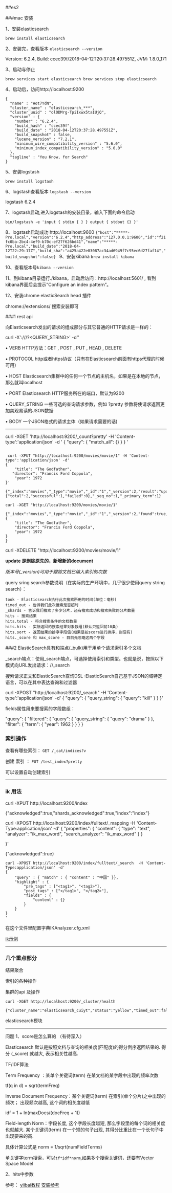 ##es2


###mac 安装

1、安装elasticsearch

`brew install elasticsearch`

2、安装完，查看版本 `elasticsearch --version`

Version: 6.2.4, Build: ccec39f/2018-04-12T20:37:28.497551Z, JVM: 1.8.0_171

3、启动与停止

`
brew services start elasticsearch
brew services stop elasticsearch
`

4、启动后，访问http://localhost:9200

```
{
  "name" : "Aot7YdN",
  "cluster_name" : "elasticsearch_***",
  "cluster_uuid" : "olODMrg-TpiIxwx5taIUjQ",
  "version" : {
    "number" : "6.2.4",
    "build_hash" : "ccec39f",
    "build_date" : "2018-04-12T20:37:28.497551Z",
    "build_snapshot" : false,
    "lucene_version" : "7.2.1",
    "minimum_wire_compatibility_version" : "5.6.0",
    "minimum_index_compatibility_version" : "5.0.0"
  },
  "tagline" : "You Know, for Search"
}

```
5、安装logstash

`brew install logstash`

6、logstash查看版本 `logstash --version`

logstash 6.2.4

7、logstash启动,进入logstash的安装目录，输入下面的命令启动

`bin/logstash -e 'input { stdin { } } output { stdout {} }'`

8、logstash启动成功 http://localhost:9600
`{"host":"*****-Pro.local","version":"6.2.4","http_address":"127.0.0.1:9600","id":"f21fc0ba-2bc4-4ef9-b70c-ef27f626bd41","name":"*****-Pro.local","build_date":"2018-04-12T22:29:17Z","build_sha":"a425a422e03087ac34ad6949f7c95ec6d27faf14","build_snapshot":false}
`
9、安装kibana
`brew install kibana`

10、查看版本号`kibana --version`

11、到kibana目录运行./kibana，启动后访问：http://localhost:5601/ , 
看到kibana界面后会提示”Configure an index pattern”。

12、安装chrome elasticSearch head 插件

chrome://extensions/   搜索安装即可



###1 rest api 



向Elasticsearch发出的请求的组成部分与其它普通的HTTP请求是一样的：

curl -X<VERB>'<PROTOCOL>://<HOST>/<PATH>?<QUERY_STRING>' -d'<BODY>'

• VERB HTTP方法：GET , POST , PUT , HEAD , DELETE

• PROTOCOL http或者https协议（只有在Elasticsearch前面有https代理的时候可用）

• HOST Elasticsearch集群中的任何一个节点的主机名，如果是在本地的节点，那么就叫localhost

• PORT Elasticsearch HTTP服务所在的端口，默认为9200

• QUERY_STRING 一些可选的查询请求参数，例如 ?pretty 参数将使请求返回更加美观易读的JSON数据

• BODY 一个JSON格式的请求主体（如果请求需要的话)


---

curl -XGET 'http://localhost:9200/_count?pretty' -H 'Content-type':'application/json' -d '
{
    "query": {
        "match_all": {}
    }
}
'


```

 curl -XPUT "http://localhost:9200/movies/movie/1" -H 'Content-type':'application/json' -d'
{
    "title": "The Godfather",
   "director": "Francis Ford Coppola",
    "year": 1972
}'
     
{"_index":"movies","_type":"movie","_id":"1","_version":2,"result":"updated","_shards":{"total":2,"successful":1,"failed":0},"_seq_no":1,"_primary_term":1}

```
```
curl -XGET "http://localhost:9200/movies/movie/1"

{"_index":"movies","_type":"movie","_id":"1","_version":2,"found":true,"_source":
{
    "title": "The Godfather",
    "director": "Francis Ford Coppola",
    "year": 1972
}
}

```

curl -XDELETE "http://localhost:9200/movies/movie/1"


**update 是删除原先的，新增新的document**

*版本号(_version)可用于跟踪文档已编入索引的次数*

query sring search参数说明（在实际的生产环境中，几乎很少使用query string search）：
```
took - Elasticsearch执行此次搜索所用的时间(单位：毫秒)
timed_out - 告诉我们此次搜索是否超时
_shards - 告诉我们搜索了多少分片，还有搜索成功和搜索失败的分片数量
hits - 搜索结果
hits.total - 符合搜索条件的文档数量
hits.hits - 实际返回的搜索结果对象数组(默认只返回前10条)
hits.sort - 返回结果的排序字段值(如果是按score进行排序，则没有)
hits._score 和 max_score - 目前先忽略这两个字段

```




###2 ElasticSearch具有和端点(_bulk)用于用单个请求索引多个文档
 
 _search端点：使用_search端点，可选择使用索引和类型。也就是说，按照以下模式向URL发出请求：<index>/<type>/_search
 
搜索请求正文和ElasticSearch查询DSL :ElasticSearch自己基于JSON的域特定语言，可以在其中表达查询和过滤器
 
 curl -XPOST "http://localhost:9200/_search" -H 'Content-type':'application/json' -d'
{
    "query": {
        "query_string": {
            "query": "kill"
        }
    }
}'
 
fields属性用来要搜索的字段数组：

 "query": {
        "filtered": {
            "query": {
                "query_string": {
                    "query": "drama"
                }
            },
            "filter": {
                "term": { "year": 1962 }
            }
        }
    }


### 索引操作

查看有哪些索引：  `GET /_cat/indices?v`

创建 索引 ： `PUT /test_index?pretty`

可以设置自动创建索引





 ---
 
### ik 用法

curl -XPUT http://localhost:9200/index 
 
 {"acknowledged":true,"shards_acknowledged":true,"index":"index"}
 
 
 curl -XPOST http://localhost:9200/index/fulltext/_mapping -H 'Content-Type:application/json' -d'
{
        "properties": {
            "content": {
                "type": "text",
                "analyzer": "ik_max_word",
                "search_analyzer": "ik_max_word"
            }
        }

}'

{"acknowledged":true}

```
curl -XPOST http://localhost:9200/index/fulltext/_search  -H 'Content-Type:application/json' -d'
{
    "query" : { "match" : { "content" : "中国" }},
    "highlight" : {
        "pre_tags" : ["<tag1>", "<tag2>"],
        "post_tags" : ["</tag1>", "</tag2>"],
        "fields" : {
            "content" : {}
        }
    }
}
'
```

 在这个文件里配置字典IKAnalyzer.cfg.xml
 
  
[ik示例](https://github.com/medcl/elasticsearch-analysis-ik) 
 
 
 
 
 ---
 
 
 
 
### 几个重点部分
结果聚合

索引的各种操作

集群的api 及操作
 
 ```
 curl -XGET http://localhost:9200/_cluster/health
 
{"cluster_name":"elasticsearch_cuiyt","status":"yellow","timed_out":false,"number_of_nodes":1,"number_of_data_nodes":1,"active_primary_shards":5,"active_shards":5,"relocating_shards":0,"initializing_shards":0,"unassigned_shards":5,"delayed_unassigned_shards":0,"number_of_pending_tasks":0,"number_of_in_flight_fetch":0,"task_max_waiting_in_queue_millis":0,"active_shards_percent_as_number":50.0}
 ```
 
  elasticsearch模块

 
 ---
 问题
 1、score是怎么算的 （有待深入）
 
 Elasticsearch 默认是按照文档与查询的相关度(匹配度)的得分倒序返回结果的. 得分 (_score) 就越大, 表示相关性越高.

 TF/IDF算法
 
 Term Frequency ：某单个关键词(term) 在某文档的某字段中出现的频率次数

 tf(q in d) = sqrt(termFreq)
 
 
 Inverse Document Frequency：某个关键词(term) 在索引(单个分片)之中出现的频次； 出现频次越高, 这个词的相关度越低
 
 idf = 1 + ln(maxDocs/(docFreq + 1))

Field-length Norm：字段长度, 这个字段长度越短, 那么字段里的每个词的相关度也就越大. 某个关键词(term) 在一个短的句子出现, 其得分比重比在一个长句子中出现要来的高.

具体计算公式是 norm = 1/sqrt(numFieldTerms)
 
 单关键字term搜索，可以`tf*idf*norm`,如果多个搜索关键词，还要有Vector Space Model
 
 
 2、hits中参数
 
 
 
 参考：
 [yiibai教程](https://www.yiibai.com/elasticsearch/elasticsearch-getting-start.html)
 [安装参考](https://blog.csdn.net/callmepls1/article/details/79441505)
